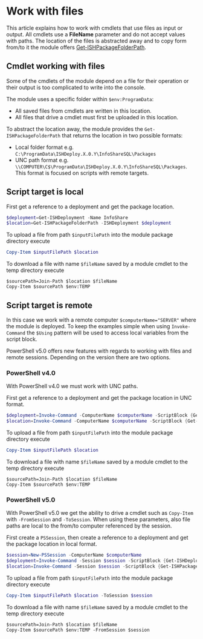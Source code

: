 ﻿# Work with files
 
This article explains how to work with cmdlets that use files as input or output. All cmdlets use a **FileName** parameter and do not accept values with paths. 
The location of the files is abstracted away and to copy form from/to it the module offers [Get-ISHPackageFolderPath](..\commands\Get-ISHPackageFolderPath.md).
 
## Cmdlet working with files
Some of the cmdlets of the module depend on a file for their operation or their output is too complicated to write into the console.

The module uses a specific folder within `$env:ProgramData`: 
- All saved files from cmdlets are written in this location.
- All files that drive a cmdlet must first be uploaded in this location.

To abstract the location away, the module provides the `Get-ISHPackageFolderPath` that returns the location in two possible formats:
- Local folder format e.g. `C:\ProgramData\ISHDeploy.X.0.Y\InfoShareSQL\Packages`
- UNC path format e.g. `\\COMPUTER\C$\ProgramData\ISHDeploy.X.0.Y\InfoShareSQL\Packages`. This format is focused on scripts with remote targets.

## Script target is local
First get a reference to a deployment and get the package location.

```powershell
$deployment=Get-ISHDeployment -Name InfoShare
$location=Get-ISHPackageFolderPath -ISHDeployment $deployment
```

To upload a file from path `$inputFilePath` into the module package directory execute 
```powershell
Copy-Item $inputFilePath $location
```

To download a file with name `$fileName` saved by a module cmdlet to the temp directory execute
```
$sourcePath=Join-Path $location $fileName
Copy-Item $sourcePath $env:TEMP
```

## Script target is remote
In this case we work with a remote computer `$computerName="SERVER"` where the module is deployed. 
To keep the examples simple when using `Invoke-Command` the `$Using` pattern will be used to access local variables from the script block. 

PowerShell v5.0 offers new features with regards to working with files and remote sessions. Depending on the version there are two options.

### PowerShell v4.0
With PowerShell v4.0 we must work with UNC paths.

First get a reference to a deployment and get the package location in UNC format.

```powershell
$deployment=Invoke-Command -ComputerName $computerName -ScriptBlock {Get-ISHDeployment -Name InfoShare}
$location=Invoke-Command -ComputerName $computerName -ScriptBlock {Get-ISHPackageFolderPath -ISHDeployment $Using:deployment -UNC}
```

To upload a file from path `$inputFilePath` into the module package directory execute 
```powershell
Copy-Item $inputFilePath $location
```

To download a file with name `$fileName` saved by a module cmdlet to the temp directory execute
```
$sourcePath=Join-Path $location $fileName
Copy-Item $sourcePath $env:TEMP
```

### PowerShell v5.0
With PowerShell v5.0 we get the ability to drive a cmdlet such as `Copy-Item` with `-FromSession` and `-ToSession`. When using these parameters, also file paths are local to the from/to computer referenced by the session.

First create a `PSSession`, then create a reference to a deployment and get the package location in local format.

```powershell
$session=New-PSSession -ComputerName $computerName
$deployment=Invoke-Command -Session $session -ScriptBlock {Get-ISHDeployment -Name InfoShare}
$location=Invoke-Command -Session $session -ScriptBlock {Get-ISHPackageFolderPath -ISHDeployment $Using:deployment}
```

To upload a file from path `$inputFilePath` into the module package directory execute 
```powershell
Copy-Item $inputFilePath $location -ToSession $session
```

To download a file with name `$fileName` saved by a module cmdlet to the temp directory execute
```
$sourcePath=Join-Path $location $fileName
Copy-Item $sourcePath $env:TEMP -FromSession $session
```